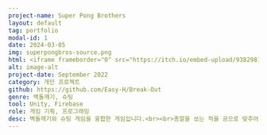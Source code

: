 ```yaml
---
project-name: Super Pong Brothers
layout: default
tag: portfolio
modal-id: 1
date: 2024-03-05
img: superpongbros-source.png
html: <iframe frameborder="0" src="https://itch.io/embed-upload/9382981?color=fa6799" allowfullscreen="" width="260" height="580"><a href="https://easy-h.itch.io/superpongbros">Play Super Pong Bros on itch.io</a></iframe>
alt: image-alt
project-date: September 2022
category: 개인 프로젝트
github: https://github.com/Easy-H/Break-Out
genre: 벽돌깨기, 슈팅
tool: Unity, Firebase
role: 게임 기획, 프로그래밍
desc: 벽돌깨기와 슈팅 게임을 융합한 게임입니다.<br><br>총알을 쏘는 적을 공으로 맞추어 쓰러트려야 합니다. 모든 공을 떨어트리면 피해를 입으니 최대한 떨어트리지 않으며 적을 해치워야 합니다.<br><br>데미지를 받을 때 마다 공을 하나 더 생성하여 공을 떨어트림에 부담을 줄이고, 피해도 전략적으로 입을 수 있도록 구성하였습니다.
---
```

